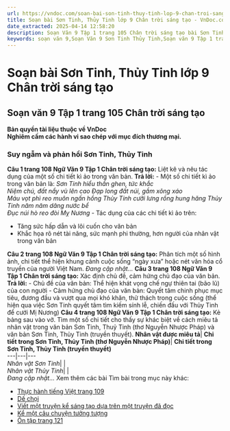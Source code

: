 ```yaml
---
url: https://vndoc.com/soan-bai-son-tinh-thuy-tinh-lop-9-chan-troi-sang-tao-321953
title: Soạn bài Sơn Tinh, Thủy Tinh lớp 9 Chân trời sáng tạo - VnDoc.com
date_extracted: 2025-04-14 12:58:20
description: Soạn Văn 9 Tập 1 trang 105 Chân trời sáng tạo bài Sơn Tinh, Thủy Tinh gồm phần trả lời chi tiết, đầy đủ, bám sát các câu hỏi, yêu cầu trong SGK (chỉ có trên VnDoc). Mời các bạn tham khảo.
keywords: soạn văn 9,Soạn Văn 9 Sơn Tinh Thủy Tinh,Soạn văn 9 Tập 1 trang 105 Chân trời sáng tạo,Sơn Tinh Thủy Tinh lớp 9 Chân trời sáng tạo,Sơn Tinh Thủy Tinh 105 lớp 9,Soạn Văn 9 Sơn Tinh Thủy Tinh Chân trời sáng tạo,Sơn Tinh Thủy Tinh Nguyễn Nhược Pháp,văn 9,ngữ văn 9,soạn văn 9 chân trời sáng tạo,soạn văn 9 tập 1,giải văn 9,soạn ngữ văn 9,giải ngữ văn 9,giải sgk ngữ văn 9
---
```


# Soạn bài Sơn Tinh, Thủy Tinh lớp 9 Chân trời sáng tạo
## **Soạn văn 9 Tập 1 trang 105 Chân trời sáng tạo**
**Bản quyền tài liệu thuộc về VnDoc**  
**Nghiêm cấm các hành vi sao chép với mục đích thương mại.**
### Suy ngẫm và phản hồi Sơn Tinh, Thủy Tinh
**Câu 1 trang 108 Ngữ Văn 9 Tập 1 Chân trời sáng tạo:** Liệt kê và nêu tác dụng của một số chi tiết kì ảo trong văn bản.
**Trả lời:**
\- Một số chi tiết kì ảo trong văn bản là:
_Sơn Tinh hiểu thần ghen, tức khắc_  
 _Niệm chú, đất nẩy vù lên cao_
 _Đạp long đất núi, gầm xông xáo_  
 _Máu vọt phì reo muôn ngấn hồng_
 _Thủy Tinh cưỡi lưng rồng hung hăng_
 _Thủy Tinh năm năm dâng nước bể_  
 _Đục núi hò reo đòi Mỵ Nương_
\- Tác dụng của các chi tiết kì ảo trên:
  * Tăng sức hấp dẫn và lôi cuốn cho văn bản
  * Khắc họa rõ nét tài năng, sức mạnh phi thường, hơn người của nhân vật trong văn bản

**Câu 2 trang 108 Ngữ Văn 9 Tập 1 Chân trời sáng tạo:** Phân tích một số hình ảnh, chi tiết thể hiện khung cảnh cuộc sống “ngày xưa” hoặc nét văn hóa cổ truyền của người Việt Nam.
_Đang cập nhật..._
**Câu 3 trang 108 Ngữ Văn 9 Tập 1 Chân trời sáng tạo:** Xác định chủ đề, cảm hứng chủ đạo của văn bản.
**Trả lời:**
\- Chủ đề của văn bản: Thể hiện khát vọng chế ngự thiên tai \(bão lũ\) của con người
\- Cảm hứng chủ đạo của văn bản: Quyết tâm chinh phục mục tiêu, đương đầu và vượt qua mọi khó khăn, thử thách trong cuộc sống \(thể hiện qua việc Sơn Tinh quyết tâm tìm kiếm sính lễ, chiến đấu với Thủy Tinh để cưới Mị Nương\)
**Câu 4 trang 108 Ngữ Văn 9 Tập 1 Chân trời sáng tạo:** Kẻ bảng sau vào vở. Tìm một số chi tiết cho thấy sự khác biệt về cách miêu tả nhân vật trong văn bản Sơn Tinh, Thuỷ Tinh \(thơ Nguyễn Nhược Pháp\) và văn bản Sơn Tinh, Thủy Tinh \(truyền thuyết\).
**Nhân vật được miêu tả**| **Chi tiết trong Sơn Tinh, Thủy Tinh \(thơ Nguyễn Nhược Pháp\)**| **Chi tiết trong Sơn Tinh, Thủy Tinh \(truyền thuyết\)**  
---|---|---  
_Nhân vật Sơn Tinh_| |   
 _Nhân vật Thủy Tinh_| |   
_Đang cập nhật..._
Xem thêm các bài Tìm bài trong mục này khác:
  * [Thực hành tiếng Việt trang 109](</soan-bai-thuc-hanh-tieng-viet-trang-109-lop-9-tap-1-chan-troi-sang-tao-321957>)
  * [Dế chọi](</soan-bai-de-choi-lop-9-chan-troi-sang-tao-321962>)
  * [Viết một truyện kể sáng tạo dựa trên một truyện đã đọc](</soan-bai-viet-mot-truyen-ke-sang-tao-dua-tren-mot-truyen-da-doc-lop-9-chan-troi-sang-tao-321967>)
  * [Kể một câu chuyện tưởng tượng](</soan-bai-ke-mot-cau-chuyen-tuong-tuong-lop-9-chan-troi-sang-tao-321968>)
  * [Ôn tập trang 121](</soan-bai-on-tap-trang-121-lop-9-tap-1-chan-troi-sang-tao-321973>)

